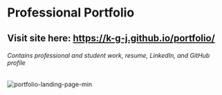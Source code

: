 
# Professional Portfolio

## Visit site here: https://k-g-j.github.io/portfolio/ 

###### Contains professional and student work, resume, LinkedIn, and GitHub profile

![portfolio-landing-page-min](https://user-images.githubusercontent.com/91970214/146843778-ae4e8e58-cc20-4e47-bbf4-b52f576f1915.jpg)


